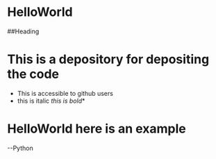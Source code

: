 # HelloWorld
##Heading
# This is a depository for depositing the code 
* This is accessible to github users
* this is italic
  *this is bold**
# HelloWorld here is an example
--Python
